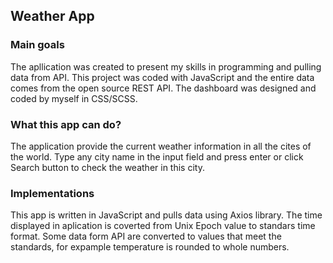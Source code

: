 ## Weather App

### Main goals
The apllication was created to present my skills in programming and pulling data from API. This project was coded with JavaScript and the entire data comes from the open source REST API. The dashboard was designed and coded by myself in CSS/SCSS. 

### What this app can do?

The application provide the current weather information in all the cites of the world. Type any city name in the input field and press enter or click Search button to check the weather in this city.

### Implementations

This app is written in JavaScript and pulls data using Axios library. The time displayed in aplication is coverted from Unix Epoch value to standars time format. Some data form API are converted to values that meet the standards, for expample temperature is rounded to whole numbers.
